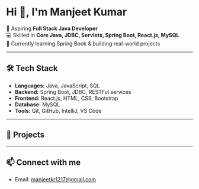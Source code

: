 # Hi 👋, I'm Manjeet Kumar

🚀 Aspiring **Full Stack Java Developer**  
💻 Skilled in **Core Java, JDBC, Servlets, Spring Boot, React.js, MySQL**  
🌱 Currently learning Spring Book & building real-world projects  

---

## 🛠️ Tech Stack
- **Languages:** Java, JavaScript, SQL  
- **Backend:** Spring Boot, JDBC, RESTFul services 
- **Frontend:** React.js, HTML, CSS, Bootstrap  
- **Database:** MySQL  
- **Tools:** Git, GitHub, IntelliJ, VS Code  

---

## 📂 Projects
 

---

## 📫 Connect with me  
- Email: manjeetkr1217@gmail.com
